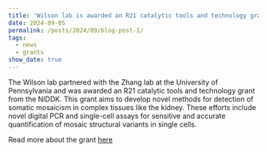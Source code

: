 ```yaml
---
title: 'Wilson lab is awarded an R21 catalytic tools and technology grant from the NIDDK'
date: 2024-09-05
permalink: /posts/2024/09/blog-post-1/
tags:
  - news
  - grants
show_date: true 
---
```

The Wilson lab partnered with the Zhang lab at the University of Pennsylvania and was awarded an R21 catalytic tools and technology grant from the NIDDK. This grant aims to develop novel methods for detection of somatic mosaicism in complex tissues like the kidney. These efforts include novel digital PCR and single-cell assays for sensitive and accurate quantification of mosaic structural variants in single cells. 

Read more about the grant [here](https://reporter.nih.gov/search/W-KFE5B0rkCVbZYu8NOGQQ/project-details/11034805)
